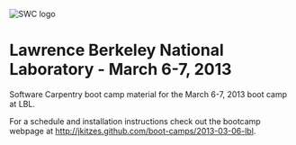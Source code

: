 ![SWC logo](http://software-carpentry.org/img/software-carpentry-banner.png)

# Lawrence Berkeley National Laboratory - March 6-7, 2013
Software Carpentry boot camp material
for the March 6-7, 2013 boot camp at LBL.

For a schedule and installation instructions check out the bootcamp webpage at
http://jkitzes.github.com/boot-camps/2013-03-06-lbl.
